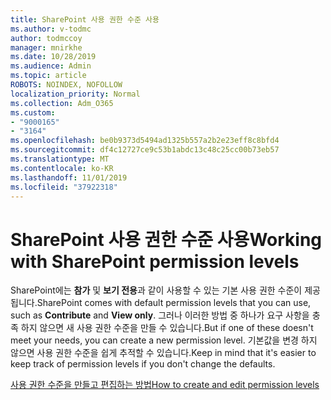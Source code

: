 ```yaml
---
title: SharePoint 사용 권한 수준 사용
ms.author: v-todmc
author: todmccoy
manager: mnirkhe
ms.date: 10/28/2019
ms.audience: Admin
ms.topic: article
ROBOTS: NOINDEX, NOFOLLOW
localization_priority: Normal
ms.collection: Adm_O365
ms.custom:
- "9000165"
- "3164"
ms.openlocfilehash: be0b9373d5494ad1325b557a2b2e23eff8c8bfd4
ms.sourcegitcommit: df4c12727ce9c53b1abdc13c48c25cc00b73eb57
ms.translationtype: MT
ms.contentlocale: ko-KR
ms.lasthandoff: 11/01/2019
ms.locfileid: "37922318"
---
```

# <a name="working-with-sharepoint-permission-levels"></a><span data-ttu-id="33eb3-102">SharePoint 사용 권한 수준 사용</span><span class="sxs-lookup"><span data-stu-id="33eb3-102">Working with SharePoint permission levels</span></span>

<span data-ttu-id="33eb3-103">SharePoint에는 **참가** 및 **보기 전용**과 같이 사용할 수 있는 기본 사용 권한 수준이 제공 됩니다.</span><span class="sxs-lookup"><span data-stu-id="33eb3-103">SharePoint comes with default permission levels that you can use, such as **Contribute** and **View only**.</span></span> <span data-ttu-id="33eb3-104">그러나 이러한 방법 중 하나가 요구 사항을 충족 하지 않으면 새 사용 권한 수준을 만들 수 있습니다.</span><span class="sxs-lookup"><span data-stu-id="33eb3-104">But if one of these doesn't meet your needs, you can create a new permission level.</span></span> <span data-ttu-id="33eb3-105">기본값을 변경 하지 않으면 사용 권한 수준을 쉽게 추적할 수 있습니다.</span><span class="sxs-lookup"><span data-stu-id="33eb3-105">Keep in mind that it's easier to keep track of permission levels if you don't change the defaults.</span></span>

[<span data-ttu-id="33eb3-106">사용 권한 수준을 만들고 편집하는 방법</span><span class="sxs-lookup"><span data-stu-id="33eb3-106">How to create and edit permission levels</span></span>](https://docs.microsoft.com/sharepoint/how-to-create-and-edit-permission-levels)